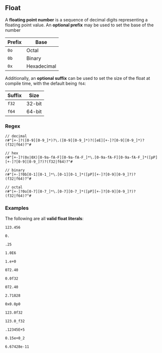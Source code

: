 ## Float

A **floating point number** is a sequence of decimal digits representing a
floating point value. An **optional prefix** may be used to set the base of the
number

| Prefix | Base        |
| ------ | ----------- |
| `0o`   | Octal       |
| `0b`   | Binary      |
| `0x`   | Hexadecimal |

Additionally, an **optional suffix** can be used to set the size of the float at
compile time, with the default being `f64`:

| Suffix | Size   |
| ------ | ------ |
| `f32`  | 32-bit |
| `f64`  | 64-bit |

### Regex

```regex
// decimal
r#"[+-]?([0-9][0-9_]*)?\.([0-9][0-9_]*)?([eE][+-]?[0-9][0-9_]*)?(f32|f64)?"#

// hex
r#"[+-]?(0x|0X)[0-9a-fA-F][0-9a-fA-F_]*\.[0-9a-fA-F][0-9a-fA-F_]*([pP][+-]?[0-9][0-9_]?)?(f32|f64)?"#

// binary
r#"[+-]?0b[0-1][0-1_]*\.[0-1][0-1_]*([pP][+-]?[0-9][0-9_]?)?(f32|f64)?"#

// octal
r#"[+-]?0o[0-7][0-7_]*\.[0-7][0-7_]*([pP][+-]?[0-9][0-9_]?)?(f32|f64)?"#
```

### Examples

The following are all **valid float literals**:

```
123.456

0.

.25

1.0E6

1.e+0

072.40

0.0f32

072.40

2.71828

0x0.0p0

123.0f32

123.0_f32

.12345E+5

0.15e+0_2

6.67428e-11
```
